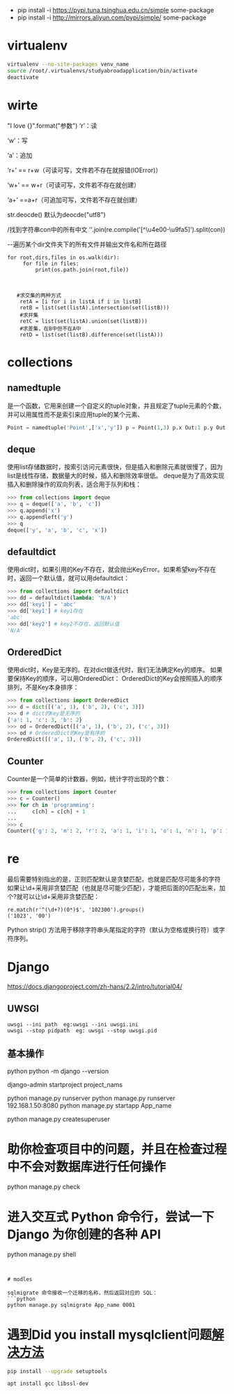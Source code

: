 - pip install -i https://pypi.tuna.tsinghua.edu.cn/simple some-package
- pip install -i http://mirrors.aliyun.com/pypi/simple/ some-package

# virtualenv
```bash
virtualenv --no-site-packages venv_name
source /root/.virtualenvs/studyabroadapplication/bin/activate
deactivate
```


# wirte
"I love {}".format("参数")
‘r’：读

‘w’：写

‘a’：追加

‘r+’ == r+w（可读可写，文件若不存在就报错(IOError)）

‘w+’ == w+r（可读可写，文件若不存在就创建）

‘a+’ ==a+r（可追加可写，文件若不存在就创建）

str.deocde()  默认为deocde("utf8")

/找到字符串con中的所有中文
''.join(re.compile('[^\u4e00-\u9fa5]').split(con))

--遍历某个dir文件夹下的所有文件并输出文件名和所在路径
```
for root,dirs,files in os.walk(dir):
     for file in files:
         print(os.path.join(root,file))



   #求交集的两种方式
    retA = [i for i in listA if i in listB]
    retB = list(set(listA).intersection(set(listB)))
    #求并集
    retC = list(set(listA).union(set(listB)))
    #求差集，在B中但不在A中
    retD = list(set(listB).difference(set(listA)))
```

# collections
## namedtuple
是一个函数，它用来创建一个自定义的tuple对象，并且规定了tuple元素的个数，并可以用属性而不是索引来应用tuple的某个元素、
```python
Point = namedtuple('Point',['x','y']) p = Point(1,3) p.x Out:1 p.y Out:2
```
## deque
使用list存储数据时，按索引访问元素很快，但是插入和删除元素就很慢了，因为list是线性存储，数据量大的时候，插入和删除效率很低。
deque是为了高效实现插入和删除操作的双向列表，适合用于队列和栈：
```python
>>> from collections import deque
>>> q = deque(['a', 'b', 'c'])
>>> q.append('x')
>>> q.appendleft('y')
>>> q
deque(['y', 'a', 'b', 'c', 'x'])
```
## defaultdict
使用dict时，如果引用的Key不存在，就会抛出KeyError。如果希望key不存在时，返回一个默认值，就可以用defaultdict：
```python
>>> from collections import defaultdict
>>> dd = defaultdict(lambda: 'N/A')
>>> dd['key1'] = 'abc'
>>> dd['key1'] # key1存在
'abc'
>>> dd['key2'] # key2不存在，返回默认值
'N/A'
```

## OrderedDict
使用dict时，Key是无序的。在对dict做迭代时，我们无法确定Key的顺序。
如果要保持Key的顺序，可以用OrderedDict：
OrderedDict的Key会按照插入的顺序排列，不是Key本身排序：
```python
>>> from collections import OrderedDict
>>> d = dict([('a', 1), ('b', 2), ('c', 3)])
>>> d # dict的Key是无序的
{'a': 1, 'c': 3, 'b': 2}
>>> od = OrderedDict([('a', 1), ('b', 2), ('c', 3)])
>>> od # OrderedDict的Key是有序的
OrderedDict([('a', 1), ('b', 2), ('c', 3)])
```
## Counter
Counter是一个简单的计数器，例如，统计字符出现的个数：
```python
>>> from collections import Counter
>>> c = Counter()
>>> for ch in 'programming':
...     c[ch] = c[ch] + 1
...
>>> c
Counter({'g': 2, 'm': 2, 'r': 2, 'a': 1, 'i': 1, 'o': 1, 'n': 1, 'p': 1})
```

# re
最后需要特别指出的是，正则匹配默认是贪婪匹配，也就是匹配尽可能多的字符
如果让\d+采用非贪婪匹配（也就是尽可能少匹配），才能把后面的0匹配出来，加个?就可以让\d+采用非贪婪匹配：
```
re.match(r'^(\d+?)(0*)$', '102300').groups()
('1023', '00')
```




Python strip() 方法用于移除字符串头尾指定的字符（默认为空格或换行符）或字符序列。

# Django
https://docs.djangoproject.com/zh-hans/2.2/intro/tutorial04/
## UWSGI
```
uwsgi --ini path  eg:uwsgi --ini uwsgi.ini
uwsgi --stop pidpath  eg: uwsgi --stop uwsgi.pid
```
## 基本操作

python
 python -m django --version

 django-admin startproject project_nams

 python manage.py runserver
 python manage.py runserver 192.168.1.50:8080
 python manage.py startapp App_name

 python manage.py createsuperuser
 # 助你检查项目中的问题，并且在检查过程中不会对数据库进行任何操作
 python manage.py check 

 # 进入交互式 Python 命令行，尝试一下 Django 为你创建的各种 API
  python manage.py shell
```


# modles

sqlmigrate 命令接收一个迁移的名称，然后返回对应的 SQL：
​```python
python manage.py sqlmigrate App_name 0001

```


# 遇到Did you install mysqlclient问题[解决方法](https://stackoverflow.com/questions/51062920/pip-install-mysqlclient-error)
```bash
pip install --upgrade setuptools

apt install gcc libssl-dev
```


